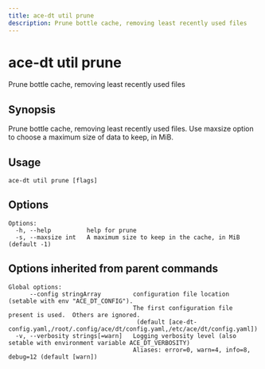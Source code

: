 ```yaml
---
title: ace-dt util prune
description: Prune bottle cache, removing least recently used files
---
```


<!--
This documentation is auto generated by a script.
Please do not edit this file directly.
-->

<!-- markdownlint-disable-next-line single-title -->
# ace-dt util prune

Prune bottle cache, removing least recently used files

## Synopsis

Prune bottle cache, removing least recently used files.  Use
  maxsize option to choose a maximum size of data to keep, in MiB.

## Usage

```plaintext
ace-dt util prune [flags]
```

## Options

```plaintext
Options:
  -h, --help          help for prune
  -s, --maxsize int   A maximum size to keep in the cache, in MiB (default -1)
```

## Options inherited from parent commands

```plaintext
Global options:
      --config stringArray         configuration file location (setable with env "ACE_DT_CONFIG").
                                   The first configuration file present is used.  Others are ignored.
                                    (default [ace-dt-config.yaml,/root/.config/ace/dt/config.yaml,/etc/ace/dt/config.yaml])
  -v, --verbosity strings[=warn]   Logging verbosity level (also setable with environment variable ACE_DT_VERBOSITY)
                                   Aliases: error=0, warn=4, info=8, debug=12 (default [warn])
```
